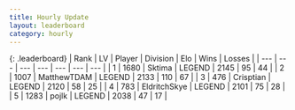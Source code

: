 ```yaml
---
title: Hourly Update
layout: leaderboard
category: hourly
---
```


{: .leaderboard}
| Rank | LV | Player | Division | Elo | Wins | Losses |
| --- | --- | --- | --- | --- | --- | --- |
| <span data-change="2">1</span> | 1680 | <span title="ID: 353063">Sktima</span> | LEGEND | <span data-change="17">2145</span> | <span data-change="3">95</span> | <span data-change="0">44</span> |
| <span data-change="0">2</span> | 1007 | <span title="ID: 366840">MatthewTDAM</span> | LEGEND | <span data-change="0">2133</span> | <span data-change="0">110</span> | <span data-change="0">67</span> |
| <span data-change="-2">3</span> | 476 | <span title="ID: 665674">Crisptian</span> | LEGEND | <span data-change="-13">2120</span> | <span data-change="0">58</span> | <span data-change="1">25</span> |
| <span data-change="0">4</span> | 783 | <span title="ID: 174926">EldritchSkye</span> | LEGEND | <span data-change="0">2101</span> | <span data-change="0">75</span> | <span data-change="0">28</span> |
| <span data-change="0">5</span> | 1283 | <span title="ID: 4783">pojlk</span> | LEGEND | <span data-change="0">2038</span> | <span data-change="0">47</span> | <span data-change="0">17</span> |
